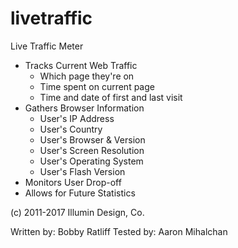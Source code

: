 # livetraffic

Live Traffic Meter
  - Tracks Current Web Traffic
    - Which page they're on
    - Time spent on current page
    - Time and date of first and last visit
  - Gathers Browser Information
    - User's IP Address
    - User's Country
    - User's Browser & Version
    - User's Screen Resolution
    - User's Operating System
    - User's Flash Version
  - Monitors User Drop-off
  - Allows for Future Statistics

(c) 2011-2017 Illumin Design, Co.

Written by: Bobby Ratliff
Tested by: Aaron Mihalchan
